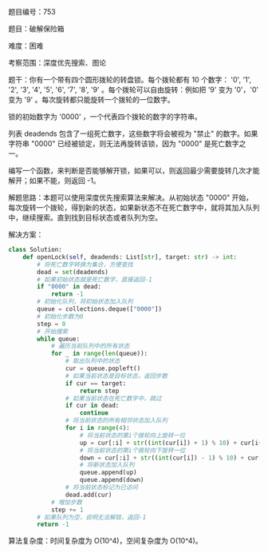 题目编号：753

题目：破解保险箱

难度：困难

考察范围：深度优先搜索、图论

题干：你有一个带有四个圆形拨轮的转盘锁。每个拨轮都有 10 个数字： '0', '1', '2', '3', '4', '5', '6', '7', '8', '9' 。每个拨轮可以自由旋转：例如把 '9' 变为  '0'，'0' 变为 '9' 。每次旋转都只能旋转一个拨轮的一位数字。

锁的初始数字为 '0000' ，一个代表四个拨轮的数字的字符串。

列表 deadends 包含了一组死亡数字，这些数字将会被视为 "禁止" 的数字。如果字符串 "0000" 已经被锁定，则无法再旋转该锁，因为 "0000" 是死亡数字之一。

编写一个函数，来判断是否能够解开锁，如果可以，则返回最少需要旋转几次才能解开；如果不能，则返回 -1。

解题思路：本题可以使用深度优先搜索算法来解决。从初始状态 "0000" 开始，每次旋转一个拨轮，得到新的状态，如果新状态不在死亡数字中，就将其加入队列中，继续搜索。直到找到目标状态或者队列为空。

解决方案：

```python
class Solution:
    def openLock(self, deadends: List[str], target: str) -> int:
        # 将死亡数字转换为集合，方便查找
        dead = set(deadends)
        # 如果初始状态就是死亡数字，直接返回-1
        if "0000" in dead:
            return -1
        # 初始化队列，将初始状态加入队列
        queue = collections.deque(["0000"])
        # 初始化步数为0
        step = 0
        # 开始搜索
        while queue:
            # 遍历当前队列中的所有状态
            for _ in range(len(queue)):
                # 取出队列中的状态
                cur = queue.popleft()
                # 如果当前状态是目标状态，返回步数
                if cur == target:
                    return step
                # 如果当前状态在死亡数字中，跳过
                if cur in dead:
                    continue
                # 将当前状态的所有相邻状态加入队列
                for i in range(4):
                    # 将当前状态的第i个拨轮向上旋转一位
                    up = cur[:i] + str((int(cur[i]) + 1) % 10) + cur[i+1:]
                    # 将当前状态的第i个拨轮向下旋转一位
                    down = cur[:i] + str((int(cur[i]) - 1) % 10) + cur[i+1:]
                    # 将新状态加入队列
                    queue.append(up)
                    queue.append(down)
                # 将当前状态标记为已访问
                dead.add(cur)
            # 增加步数
            step += 1
        # 如果队列为空，说明无法解锁，返回-1
        return -1
```

算法复杂度：时间复杂度为 O(10^4)，空间复杂度为 O(10^4)。